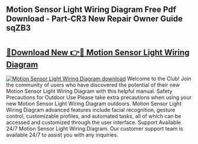 ## Motion Sensor Light Wiring Diagram Free Pdf Download - Part-CR3 New Repair Owner Guide sqZB3

# <h2><a href="http://dfrbs8.blite.top/?on=Motion+Sensor+Light+Wiring+Diagram">🔗Download New 👉🔴 Motion Sensor Light Wiring Diagram</a></h2>

[![Motion Sensor Light Wiring Diagram download](https://i.imgur.com/lujVjoI.png)](http://dfrbs8.blite.top/?on=Motion+Sensor+Light+Wiring+Diagram)
Welcome to the Club! Join the community of users who have discovered the potential of their new Motion Sensor Light Wiring Diagram with this helpful manual. Safety Precautions for Outdoor Use Please take extra precautions when using your new Motion Sensor Light Wiring Diagram outdoors. Motion Sensor Light Wiring Diagram advanced features include facial recognition, gesture control, customizable profiles, and automated tasks, all of which can be accessed and customized through the user interface. Support Available 24/7 Motion Sensor Light Wiring Diagram. Our customer support team is available 24/7 to assist you with any inquiries.

